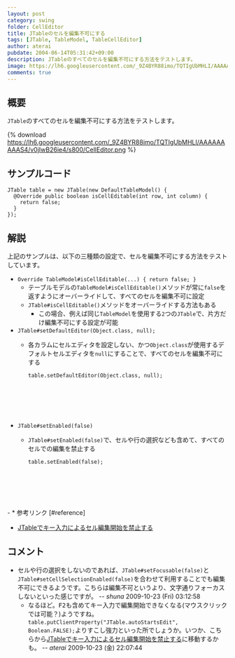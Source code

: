 ```yaml
---
layout: post
category: swing
folder: CellEditor
title: JTableのセルを編集不可にする
tags: [JTable, TableModel, TableCellEditor]
author: aterai
pubdate: 2004-06-14T05:31:42+09:00
description: JTableのすべてのセルを編集不可にする方法をテストします。
image: https://lh6.googleusercontent.com/_9Z4BYR88imo/TQTIgUbMHLI/AAAAAAAAAS4/v0jIwB26ie4/s800/CellEditor.png
comments: true
---
```

## 概要
`JTable`のすべてのセルを編集不可にする方法をテストします。

{% download https://lh6.googleusercontent.com/_9Z4BYR88imo/TQTIgUbMHLI/AAAAAAAAAS4/v0jIwB26ie4/s800/CellEditor.png %}

## サンプルコード
<pre class="prettyprint"><code>JTable table = new JTable(new DefaultTableModel() {
  @Override public boolean isCellEditable(int row, int column) {
    return false;
  }
});
</code></pre>

## 解説
上記のサンプルは、以下の三種類の設定で、セルを編集不可にする方法をテストしています。

- `Override TableModel#isCellEditable(...) { return false; }`
    - テーブルモデルの`TableModel#isCellEditable()`メソッドが常に`false`を返すようにオーバーライドして、すべてのセルを編集不可に設定
    - `JTable#isCellEditable()`メソッドをオーバーライドする方法もある
        - この場合、例えば同じ`TableModel`を使用する`2`つの`JTable`で、片方だけ編集不可にする設定が可能
- `JTable#setDefaultEditor(Object.class, null);`
    - 各カラムにセルエディタを設定しない、かつ`Object.class`が使用するデフォルトセルエディタを`null`にすることで、すべてのセルを編集不可にする
        
        <pre class="prettyprint"><code>table.setDefaultEditor(Object.class, null);

</code></pre>
- `JTable#setEnabled(false)`
    - `JTable#setEnabled(false)`で、セルや行の選択なども含めて、すべてのセルでの編集を禁止する
        
        <pre class="prettyprint"><code>table.setEnabled(false);

</code></pre>
    - * 参考リンク [#reference]
- [JTableでキー入力によるセル編集開始を禁止する](https://ateraimemo.com/Swing/PreventStartCellEditing.html)

<!-- dummy comment line for breaking list -->

## コメント
- セルや行の選択をしないのであれば、`JTable#setFocusable(false)`と`JTable#setCellSelectionEnabled(false)`を合わせて利用することでも編集不可にできるようです。こちらは編集不可というより、文字通りフォーカスしないといった感じですが。 -- *shuna* 2009-10-23 (Fri) 03:12:58
    - なるほど。<kbd>F2</kbd>も含めてキー入力で編集開始できなくなる(マウスクリックでは可能？)ようですね。`table.putClientProperty("JTable.autoStartsEdit", Boolean.FALSE);`よりすこし強力といった所でしょうか。いつか、こちらから[JTableでキー入力によるセル編集開始を禁止する](https://ateraimemo.com/Swing/PreventStartCellEditing.html)に移動するかも。 -- *aterai* 2009-10-23 (金) 22:07:44

<!-- dummy comment line for breaking list -->
